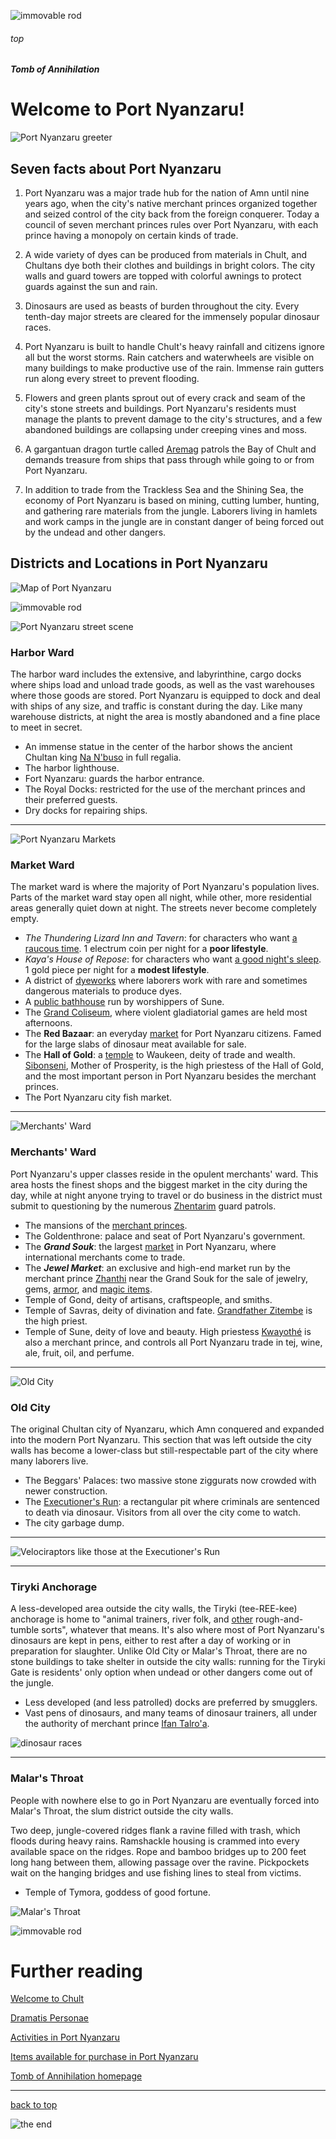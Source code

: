 
![immovable rod](../../images/immovable-rod.jpg)

###### top

##### Tomb of Annihilation

# Welcome to **Port Nyanzaru**!

![Port Nyanzaru greeter](images/victor-maury-portcity.jpg)

## Seven facts about Port Nyanzaru

1. Port Nyanzaru was a major trade hub for the nation of Amn until nine years ago, when the city's native merchant princes organized together and seized control of the city back from the foreign conquerer. Today a council of seven merchant princes rules over Port Nyanzaru, with each prince having a monopoly on certain kinds of trade.

2. A wide variety of dyes can be produced from materials in Chult, and Chultans dye both their clothes and buildings in bright colors. The city walls and guard towers are topped with colorful awnings to protect guards against the sun and rain.

3. Dinosaurs are used as beasts of burden throughout the city. Every tenth-day major streets are cleared for the immensely popular dinosaur races.

4. Port Nyanzaru is built to handle Chult's heavy rainfall and citizens ignore all but the worst storms. Rain catchers and waterwheels are visible on many buildings to make productive use of the rain. Immense rain gutters run along every street to prevent flooding.

5. Flowers and green plants sprout out of every crack and seam of the city's stone streets and buildings. Port Nyanzaru's residents must manage the plants to prevent damage to the city's structures, and a few abandoned buildings are collapsing under creeping vines and moss.

6. A gargantuan dragon turtle called [Aremag](dramatis_personae.md#aremag) patrols the Bay of Chult and demands treasure from ships that pass through while going to or from Port Nyanzaru.

7. In addition to trade from the Trackless Sea and the Shining Sea, the economy of Port Nyanzaru is based on mining, cutting lumber, hunting, and gathering rare materials from the jungle. Laborers living in hamlets and work camps in the jungle are in constant danger of being forced out by the undead and other dangers.

## Districts and Locations in Port Nyanzaru

![Map of Port Nyanzaru](images/port-nyanzaru.png)

![immovable rod](../../images/immovable-rod.jpg)

![Port Nyanzaru street scene](images/port-nyanzaru.jpg)

### Harbor Ward
The harbor ward includes the extensive, and labyrinthine, cargo docks where ships load and unload trade goods, as well as the vast warehouses where those goods are stored. Port Nyanzaru is equipped to dock and deal with ships of any size, and traffic is constant during the day. Like many warehouse districts, at night the area is mostly abandoned and a fine place to meet in secret.

- An immense statue in the center of the harbor shows the ancient Chultan king [Na N'buso](dramatis_personae.md#na-nbuso) in full regalia.
- The harbor lighthouse.
- Fort Nyanzaru: guards the harbor entrance.
- The Royal Docks: restricted for the use of the merchant princes and their preferred guests.
- Dry docks for repairing ships.

---

![Port Nyanzaru Markets](images/buying.jpg)

### Market Ward

The market ward is where the majority of Port Nyanzaru's population lives. Parts of the market ward stay open all night, while other, more residential areas generally quiet down at night. The streets never become completely empty.

- _The Thundering Lizard Inn and Tavern_: for characters who want [a raucous time](activities_in_Port_Nyanzaru.md#port-nyanzaru-the-thundering-lizard-tavern). 1 electrum coin per night for a **poor lifestyle**.
- _Kaya's House of Repose_: for characters who want [a good night's sleep](activities_in_Port_Nyanzaru.md#port-nyanzaru-kayas-house-of-repose). 1 gold piece per night for a **modest lifestyle**.
- A district of [dyeworks](activities_in_Port_Nyanzaru.md#dyeing) where laborers work with rare and sometimes dangerous materials to produce dyes.
- A [public bathhouse](activities_in_Port_Nyanzaru.md#port-nyanzaru-public-baths-of-sune) run by worshippers of Sune.
- The [Grand Coliseum](activities_in_Port_Nyanzaru.md#port-nyanzaru-the-grand-coliseum), where violent gladiatorial games are held most afternoons.
- The __Red Bazaar__: an everyday [market](activities_in_Port_Nyanzaru.md#selling-loot-or-items) for Port Nyanzaru citizens. Famed for the large slabs of dinosaur meat available for sale.
- The __Hall of Gold__: a [temple](activities_in_Port_Nyanzaru.md#worshipping) to Waukeen, deity of trade and wealth. [Sibonseni](dramatis_personae.md#sibonseni-mother-of-prosperity), Mother of Prosperity, is the high priestess of the Hall of Gold, and the most important person in Port Nyanzaru besides the merchant princes.
- The Port Nyanzaru city fish market.

---

![Merchants' Ward](images/merchants-ward.jpg)

### Merchants' Ward
Port Nyanzaru's upper classes reside in the opulent merchants' ward. This area hosts the finest shops and the biggest market in the city during the day, while at night anyone trying to travel or do business in the district must submit to questioning by the numerous [Zhentarim](dramatis_personae.md#the-zhentarim) guard patrols.

- The mansions of the [merchant princes](list_of_items_available_for_purchase_in_Port_Nyanzaru.md#top).
- The Goldenthrone: palace and seat of Port Nyanzaru's government.
- The _**Grand Souk**_: the largest [market](activities_in_Port_Nyanzaru.md#selling-loot-or-items) in Port Nyanzaru, where international merchants come to trade.
- The **_Jewel Market_**: an exclusive and high-end market run by the merchant prince [Zhanthi](dramatis_personae.md#zhanthi) near the Grand Souk for the sale of jewelry, gems, [armor](list_of_items_available_for_purchase_in_Port_Nyanzaru.md#mundane-items), and [magic items](activities_in_Port_Nyanzaru.md#buying-a-magic-item).
- Temple of Gond, deity of artisans, craftspeople, and smiths.
- Temple of Savras, deity of divination and fate. [Grandfather Zitembe](dramatis_personae.md#grandfather-zitembe) is the high priest.
- Temple of Sune, deity of love and beauty. High priestess [Kwayothé](list_of_items_available_for_purchase_in_Port_Nyanzaru.md#kwayothé) is also a merchant prince, and controls all Port Nyanzaru trade in tej, wine, ale, fruit, oil, and perfume.

---

![Old City](images/old-city.jpg)

### Old City
The original Chultan city of Nyanzaru, which Amn conquered and expanded into the modern Port Nyanzaru. This section that was left outside the city walls has become a lower-class but still-respectable part of the city where many laborers live.

- The Beggars' Palaces: two massive stone ziggurats now crowded with newer construction.
- The [Executioner's Run](activities_in_Port_Nyanzaru.md#port-nyanzaru-the-executioners-run): a rectangular pit where criminals are sentenced to death via dinosaur. Visitors from all over the city come to watch.
- The city garbage dump.

---

![Velociraptors like those at the Executioner's Run](images/raptors_raph04art.jpg)

---

### Tiryki Anchorage
A less-developed area outside the city walls, the Tiryki (tee-REE-kee) anchorage is home to "animal trainers, river folk, and [other](dramatis_personae.md#the-emerald-enclave) rough-and-tumble sorts", whatever that means. It's also where most of Port Nyanzaru's dinosaurs are kept in pens, either to rest after a day of working or in preparation for slaughter. Unlike Old City or Malar's Throat, there are no stone buildings to take shelter in outside the city walls: running for the Tiryki Gate is residents' only option when undead or other dangers come out of the jungle.

- Less developed (and less patrolled) docks are preferred by smugglers.
- Vast pens of dinosaurs, and many teams of dinosaur trainers, all under the authority of merchant prince [Ifan Talro'a](list_of_items_available_for_purchase_in_Port_Nyanzaru.md#ifan-talroa).

![dinosaur races](images/dinosaur-races.png)

---

### Malar's Throat
People with nowhere else to go in Port Nyanzaru are eventually forced into Malar's Throat, the slum district outside the city walls.

Two deep, jungle-covered ridges flank a ravine filled with trash, which floods during heavy rains. Ramshackle housing is crammed into every available space on the ridges. Rope and bamboo bridges up to 200 feet long hang between them, allowing passage over the ravine. Pickpockets wait on the hanging bridges and use fishing lines to steal from victims.

- Temple of Tymora, goddess of good fortune.

![Malar's Throat](images/malars-throat.jpg)

![immovable rod](../../images/immovable-rod.jpg)

# Further reading

[Welcome to Chult](introduction.md#welcome-to-chult)

[Dramatis Personae](dramatis_personae.md#top)

[Activities in Port Nyanzaru](activities_in_Port_Nyanzaru.md#top)

[Items available for purchase in Port Nyanzaru](list_of_items_available_for_purchase_in_Port_Nyanzaru.md#jessamine)

[Tomb of Annihilation homepage](README.md#top)

---

[back to top](#top)

![the end](../../images/toa-end.jpg)